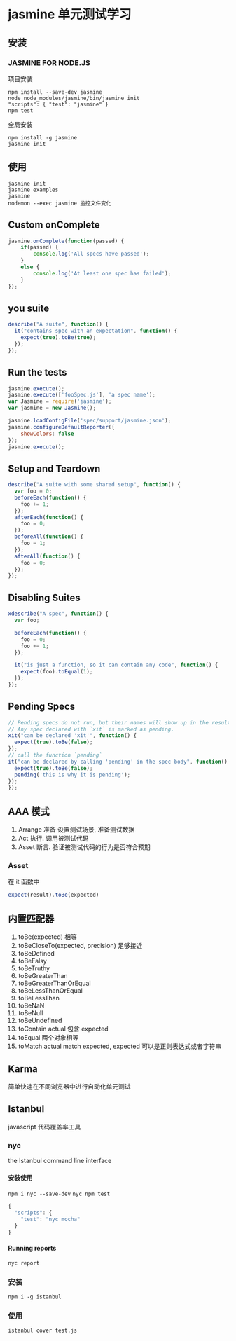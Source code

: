 # jasmine 单元测试学习

## 安装

### JASMINE FOR NODE.JS
项目安装
```
npm install --save-dev jasmine
node node_modules/jasmine/bin/jasmine init
"scripts": { "test": "jasmine" }
npm test
```
全局安装
```
npm install -g jasmine
jasmine init
```

## 使用

```
jasmine init 
jasmine examples
jasmine
nodemon --exec jasmine 监控文件变化
```
## Custom onComplete

```js
jasmine.onComplete(function(passed) {
    if(passed) {
        console.log('All specs have passed');
    }
    else {
        console.log('At least one spec has failed');
    }
});
```

## you suite
```js
describe("A suite", function() {
  it("contains spec with an expectation", function() {
    expect(true).toBe(true);
  });
});
```

## Run the tests
```js
jasmine.execute();
jasmine.execute(['fooSpec.js'], 'a spec name');
var Jasmine = require('jasmine');
var jasmine = new Jasmine();

jasmine.loadConfigFile('spec/support/jasmine.json');
jasmine.configureDefaultReporter({
    showColors: false
});
jasmine.execute();
```

## Setup and Teardown
```js
describe("A suite with some shared setup", function() {
  var foo = 0;
  beforeEach(function() {
    foo += 1;
  });
  afterEach(function() {
    foo = 0;
  });
  beforeAll(function() {
    foo = 1;
  });
  afterAll(function() {
    foo = 0;
  });
});
```

## Disabling Suites

```js
xdescribe("A spec", function() {
  var foo;

  beforeEach(function() {
    foo = 0;
    foo += 1;
  });

  it("is just a function, so it can contain any code", function() {
    expect(foo).toEqual(1);
  });
});
```

## Pending Specs
```js
// Pending specs do not run, but their names will show up in the results as pending.
// Any spec declared with `xit` is marked as pending.
xit("can be declared 'xit'", function() {
  expect(true).toBe(false);
});
// call the function `pending`
it("can be declared by calling 'pending' in the spec body", function() {
  expect(true).toBe(false);
  pending('this is why it is pending');
});
});
```

##  AAA 模式
1. Arrange 准备 设置测试场景, 准备测试数据
2. Act 执行. 调用被测试代码
3. Asset 断言. 验证被测试代码的行为是否符合预期

### Asset

在 it 函数中
```js
expect(result).toBe(expected)
```

## 内置匹配器
1. toBe(expected) 相等
2. toBeCloseTo(expected, precision) 足够接近
3. toBeDefined
4. toBeFalsy
5. toBeTruthy
6. toBeGreaterThan
7. toBeGreaterThanOrEqual
8. toBeLessThanOrEqual
9. toBeLessThan
10. toBeNaN
11. toBeNull
12. toBeUndefined
13. toContain actual 包含 expected
14. toEqual 两个对象相等
15. toMatch actual match expected, expected 可以是正则表达式或者字符串

## Karma

简单快速在不同浏览器中进行自动化单元测试

## Istanbul

javascript 代码覆盖率工具
### nyc
the Istanbul command line interface 
#### 安装使用

`npm i nyc --save-dev`
`nyc npm test`
```js
{
  "scripts": {
    "test": "nyc mocha"
  }
}
```

#### Running reports

`nyc report`

### 安装

`npm i -g istanbul`

### 使用

`istanbul cover test.js`